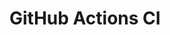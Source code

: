 # GitHub Actions CI













































































































































































